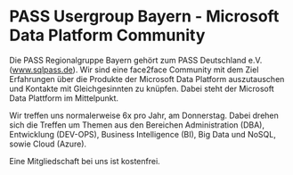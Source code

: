 # PASS Usergroup Bayern - Microsoft Data Platform Community

Die PASS Regionalgruppe Bayern gehört zum PASS Deutschland e.V. (www.sqlpass.de). Wir sind eine face2face Community mit dem Ziel Erfahrungen über die Produkte der Microsoft Data Platform auszutauschen und Kontakte mit Gleichgesinnten zu knüpfen. Dabei steht der Microsoft Data Plattform im Mittelpunkt.

Wir treffen uns normalerweise 6x pro Jahr, am Donnerstag. Dabei drehen sich die Treffen um Themen aus den Bereichen Administration (DBA), Entwicklung (DEV-OPS), Business Intelligence (BI), Big Data und NoSQL, sowie Cloud (Azure).

Eine Mitgliedschaft bei uns ist kostenfrei.